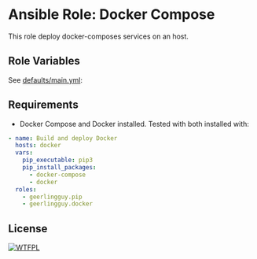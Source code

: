 # Ansible Role: Docker Compose 

This role deploy docker-composes services on an host.

## Role Variables

See [defaults/main.yml](defaults/main.yml):

## Requirements

- Docker Compose and Docker installed. Tested with both installed with:

```yml
- name: Build and deploy Docker
  hosts: docker
  vars:
    pip_executable: pip3
    pip_install_packages:
      - docker-compose
      - docker
  roles:
    - geerlingguy.pip
    - geerlingguy.docker
```

## License

[![WTFPL](http://www.wtfpl.net/wp-content/uploads/2012/12/wtfpl-badge-1.png)](https://http://www.wtfpl.net)
